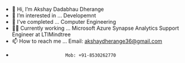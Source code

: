 - 👋 Hi, I’m Akshay Dadabhau Dherange
- 👀 I’m interested in ... Developemnt
- 🌱 I've completed ... Computer Engineering
- 🧑‍💻 Currently working ... Microsoft Azure Synapse Analytics Support Engineer at LTIMindtree
- 📫 How to reach me ... Email: akshaydherange36@gmail.com
-                         Mob: +91-8530262770

<!---
akshaydherange36/akshaydherange36 is a ✨ special ✨ repository because its `README.md` (this file) appears on your GitHub profile.
You can click the Preview link to take a look at your changes.
--->
